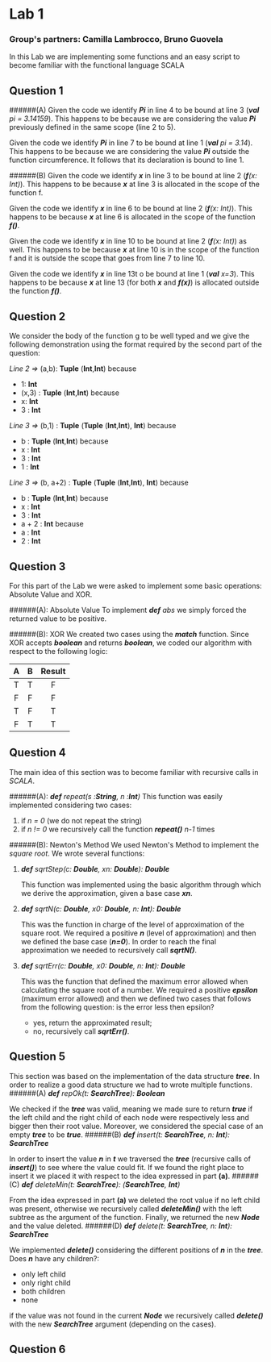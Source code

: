  Lab 1
====

### Group's partners: Camilla Lambrocco, Bruno Guovela

In this Lab we are implementing some functions and an easy script to become familiar with the functional language SCALA

## Question 1 

######(A)
Given the code we identify ***Pi*** in line 4 to be bound at line 3 (_**val** pi = 3.14159_). This happens to be because we are considering the value ***Pi*** previously defined in the same scope (line 2 to 5).

Given the code we identify ***Pi*** in line 7 to be bound at line 1 (_**val** pi = 3.14_). This happens to be because we are considering the value ***Pi*** outside the function circumference. It follows that its declaration is bound to line 1.


######(B)
Given the code we identify ***x*** in line 3 to be bound at line 2 (_**f**(x: Int)_). This happens to be because ***x*** at line 3 is allocated in the scope of the function f.

Given the code we identify ***x*** in line 6 to be bound at line 2 (_**f**(x: Int)_). This happens to be because ***x*** at line 6 is allocated in the scope of the function ***f()***. 

Given the code we identify ***x*** in line 10 to be bound at line 2 (_**f**(x: Int)_) as well. This happens to be because ***x*** at line 10 is in the scope of the function f and it is outside the scope that goes from line 7 to line 10.

Given the code we identify ***x*** in line 13t o be bound at line 1 (_**val** x=3_). This happens to be because ***x*** at line 13 (for both ***x*** and ***f(x)***) is allocated outside the function ***f()***. 

## Question 2

We consider the body of the function g to be well typed and we give the following demonstration using the format required by the second part of the question:

*Line 2 =>* (a,b): **Tuple** (**Int**,**Int**)  because
 - 1: **Int**
  - (x,3) : **Tuple** (**Int**,**Int**)  because
  - x: **Int**
  - 3 : **Int**
  
*Line 3 =>* (b,1) : **Tuple** (**Tuple** (**Int**,**Int**), **Int**) because
 - b : **Tuple** (**Int**,**Int**)  because
  - x : **Int**
  - 3 : **Int**
 - 1 : **Int**

*Line 3 =>* (b, a+2) : **Tuple** (**Tuple** (**Int**,**Int**), **Int**) because
 - b : **Tuple** (**Int**,**Int**) because
  - x : **Int**
  - 3 : **Int**
 - a + 2 : **Int** because
  - a : **Int**
  - 2 : **Int**
  
## Question 3
For this part of the Lab we were asked to implement some basic operations: Absolute Value and XOR.
  
######(A): Absolute Value
To implement _**def** abs_ we simply forced the returned value to be positive.

######(B): XOR
We created two cases using the ***match*** function. Since XOR accepts ***boolean*** and returns ***boolean***, we coded our algorithm with respect to the
following logic:
  
|     A      |     B     |     Result     |
|:------------: | :---------------: | :-----: |
| T | T | F |
| F | F | F |
| T | F  | T |
| F | T  | T |

## Question 4

The main idea of this section was to become familiar with recursive calls in *SCALA*. 

######(A): _**def** repeat(s :**String**, n :**Int**)_
This function was easily implemented considering two cases:
 1. if *n = 0* (we do not repeat the string) 
 2. if *n != 0* we recursively call the function ***repeat()*** *n-1* times

######(B): Newton's Method
We used Newton's Method to implement the *square root*. We wrote several functions:
 1. _**def** sqrtStep(c: **Double**, xn: **Double**): **Double**_

	This function was implemented using the basic algorithm through which we derive the approximation, given a base case ***xn***.
 2. _**def** sqrtN(c: **Double**, x0: **Double**, n: **Int**): **Double**_
 
 	This was the function in charge of the level of approximation of the square root. We required a positive ***n*** (level of approximation) and then we defined the base case (***n=0***). In order to reach the final approximation we needed to recursively call ***sqrtN()***.
 3. _**def** sqrtErr(c: **Double**, x0: **Double**, n: **Int**): **Double**_
 
	 This was the function that defined the maximum error allowed when calculating the square root of a number. We required a positive ***epsilon*** (maximum error allowed) and then we defined two cases that follows from the following question: is the error less then epsilon? 
	 - yes, return the approximated result;
	 - no, recursively call ***sqrtErr()***.
	 
## Question 5

This section was based on the implementation of the data structure ***tree***. In order to realize a good data structure we had to wrote multiple functions.
######(A) _**def** repOk(t: **SearchTree**): **Boolean**_
 
We checked if the ***tree*** was valid, meaning we made sure to return ***true*** if the left child and the right child of each node were respectively less and bigger then their root value. Moreover, we considered the special case of an empty ***tree*** to be ***true***.
######(B) _**def** insert(t: **SearchTree**, n: **Int**): **SearchTree**_
 
In order to insert the value ***n*** in ***t*** we traversed the ***tree*** (recursive calls of ***insert()***) to see where the value could fit. If we found the right place to insert it we placed it with respect to the idea expressed in part **(a)**.
######(C) _**def** deleteMin(t: **SearchTree**): (**SearchTree**, **Int**)_
 
From the idea expressed in part **(a)** we deleted the root value if no left child was present, otherwise we recursively called ***deleteMin()*** with the left subtree as the argument of the function. Finally, we returned the new ***Node*** and the value deleted.
######(D) _**def** delete(t: **SearchTree**, n: **Int**): **SearchTree**_
 
We implemented ***delete()*** considering the different positions of  ***n*** in the ***tree***. Does ***n*** have any children?:
  - only left child
  - only right child
  - both children
  - none
	
if the value was not found in the current ***Node*** we recursively called ***delete()*** with the new ***SearchTree*** argument (depending on the cases).

## Question 6




